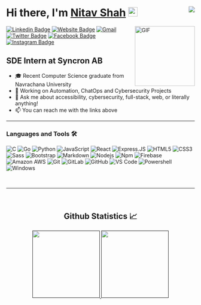 # Hi there, I'm <a href="https://nitav.me/" target="_blank">Nitav Shah</a> <img src="https://media.giphy.com/media/hvRJCLFzcasrR4ia7z/giphy.gif" width="25px"> <img align="right" src="https://visitor-badge.glitch.me/badge?page_id=shahnitav.shahnitav">

<img align="right" alt="GIF" height="160px" src="https://media.giphy.com/media/du3J3cXyzhj75IOgvA/giphy.gif" />

[![Linkedin Badge](https://img.shields.io/badge/-LinkedIn-0e76a8?style=for-the-badge&logo=Linkedin&logoColor=white)](https://www.linkedin.com/in/nitavshah/)
[![Website Badge](https://img.shields.io/badge/Website-3b5998?style=for-the-badge&logo=google-chrome&logoColor=white)](https://nitavshah.codes/)
[![Gmail](https://img.shields.io/badge/-GMAIL-D14836?style=for-the-badge&logo=gmail&logoColor=white)](mailto:shahnitav@gmail.com)
[![Twitter Badge](https://img.shields.io/badge/-Twitter-00acee?style=for-the-badge&logo=Twitter&logoColor=white)](https://twitter.com/shah_nitav)
[![Facebook Badge](https://img.shields.io/badge/Facebook-1877F2?style=for-the-badge&logo=facebook&logoColor=white)](https://www.facebook.com/nitav.shah.7)
[![Instagram Badge](https://img.shields.io/badge/-Instagram-e4405f?style=for-the-badge&logo=Instagram&logoColor=white)](https://www.instagram.com/fakenitav/)


## SDE Intern at Syncron AB 

- 🎓 Recent Computer Science graduate from Navrachana University
- :test_tube: Working on Automation, ChatOps and Cybersecurity Projects
- :speech_balloon: Ask me about accessibility, cybersecurity, full-stack, web, or literally anything!
- :mailbox: You can reach me with the links above

---

### Languages and Tools 🛠 

![C](http://img.shields.io/badge/-C-A8B9CC?style=flat-square&logo=c&logoColor=ffffff)
![Go](https://img.shields.io/badge/Go-00ADD8?style=flat-square&logo=go&logoColor=white)
![Python](http://img.shields.io/badge/-Python-3776AB?style=flat-square&logo=python&logoColor=ffffff)
![JavaScript](https://img.shields.io/badge/-JavaScript-%23F7DF1C?style=flat-square&logo=javascript&logoColor=000000&labelColor=%23F7DF1C&color=%23FFCE5A)
![React](https://img.shields.io/badge/-React-61DAFB?style=flat-square&logo=react&logoColor=ffffff)
![Express.JS](https://img.shields.io/badge/Express.js-404D59?style=flat-square)
![HTML5](https://img.shields.io/badge/-HTML5-%23E44D27?style=flat-square&logo=html5&logoColor=ffffff)
![CSS3](https://img.shields.io/badge/-CSS3-%231572B6?style=flat-square&logo=css3)
![Sass](https://img.shields.io/badge/-Sass-%23CC6699?style=flat-square&logo=sass&logoColor=ffffff)
![Bootstrap](https://img.shields.io/badge/-Bootstrap-563D7C?style=flat-square&logo=Bootstrap)
![Markdown](https://img.shields.io/badge/-Markdown-000000?style=flat-square&logo=markdown)
![Nodejs](https://img.shields.io/badge/-Nodejs-339933?style=flat-square&logo=Node.js&logoColor=ffffff)
![Npm](https://img.shields.io/badge/-npm-CB3837?style=flat-square&logo=npm)
![Firebase](https://img.shields.io/badge/-Firebase-FFCA28?style=flat-square&logo=firebase&logoColor=ffffff)
![Amazon AWS](https://img.shields.io/badge/Amazon_AWS-232F3E?style=flat-square&logo=amazon-aws&logoColor=white)
![Git](https://img.shields.io/badge/-Git-%23F05032?style=flat-square&logo=git&logoColor=%23ffffff)
![GitLab](https://img.shields.io/badge/-GitLab-FCA121?style=flat-square&logo=gitlab)
![GitHub](https://img.shields.io/badge/-GitHub-181717?style=flat-square&logo=github)
![VS Code](http://img.shields.io/badge/-VS%20Code-007ACC?style=flat-square&logo=visual-studio-code&logoColor=ffffff)
![Powershell](http://img.shields.io/badge/-Powershell-5391FE?style=flat-square&logo=powershell&logoColor=ffffff)
![Windows](http://img.shields.io/badge/-Windows-0078D6?style=flat-square&logo=windows&logoColor=ffffff)

<br/>

---

<br/>

  <h2 align="center"> Github Statistics 📈 </h2>
  
  <div align="center"> 
     <a href="">
      <img height="180em" src="https://github-readme-stats.vercel.app/api?username=shahnitav&show_icons=true&hide_border=true&&count_private=true&include_all_commits=true" />
    </a>
    <a href="">
  <img height="180em" src="https://github-readme-stats.vercel.app/api/top-langs/?username=shahnitav&exclude_repo=KNN-Image-Classification&show_icons=true&hide_border=true&layout=compact&langs_count=8"/>
    </a>
</div
  


